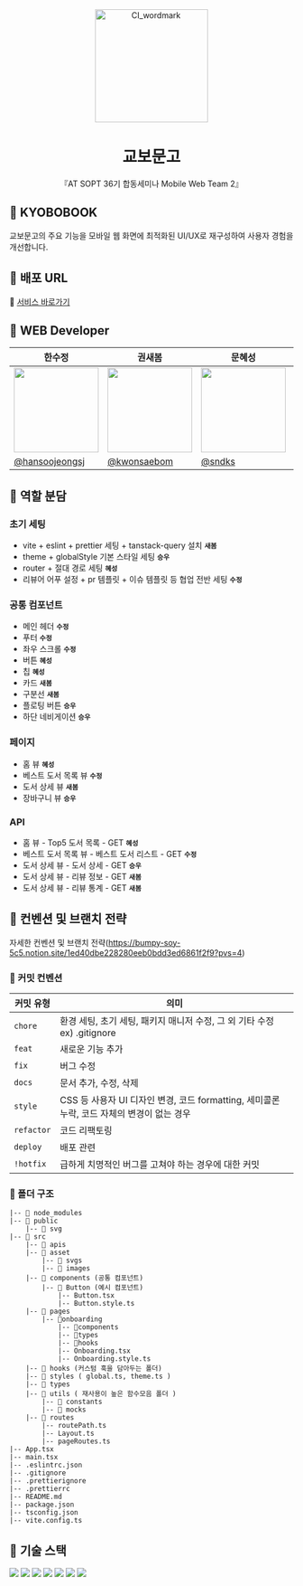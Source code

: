<div align="center">
<img src="https://github.com/user-attachments/assets/4a182a58-3e95-4961-9c77-68823a8dd706" alt="CI_wordmark" width="200" height="auto">
  
  # 교보문고

 『AT SOPT 36기 합동세미나 Mobile Web Team 2』
</div>

## 📖 KYOBOBOOK
교보문고의 주요 기능을 모바일 웹 화면에 최적화된 UI/UX로 재구성하여 사용자 경험을 개선합니다.

## 📌 배포 URL
🔗 [서비스 바로가기](https://36-collaboration-web-kyobobook.vercel.app/)

## 🤙 WEB Developer

| <center>한수정</center>| <center>권새봄</center>| <center>문혜성</center>| <center>한승우</center>|
| -------------------------------------------------------------------------------------------------- | ------------------------------------------------------------------------------------------------------- | ------------------------------------------------------------------------------------------------- | ------------------------------------------------------------------------------------------------- |
| <center> <img width="150px" src="https://avatars.githubusercontent.com/u/90364839?v=4" /></center> | <center><img width="150px" src="https://avatars.githubusercontent.com/u/94830364?v=4" /></center> | <center><img width="150px" src="https://avatars.githubusercontent.com/u/146885448?v=4" /></center> | <center><img width="150px" src="https://avatars.githubusercontent.com/u/113088025?v=4" /></center> |
| [@hansoojeongsj](https://github.com/hansoojeongsj) | [@kwonsaebom](https://github.com/kwonsaebom) | [@sndks](https://github.com/sndks) | [@seungwoohan12](https://github.com/seungwoohan12) |


## 🤙 역할 분담

### 초기 세팅
- vite + eslint + prettier 세팅 + tanstack-query 설치 **`새봄`**
- theme + globalStyle 기본 스타일 세팅 **`승우`**
- router + 절대 경로 세팅 **`혜성`**
- 리뷰어 어푸 설정 + pr 템플릿 + 이슈 템플릿 등 협업 전반 세팅 **`수정`**

### 공통 컴포넌트
- 메인 헤더 **`수정`**
- 푸터 **`수정`**
- 좌우 스크롤 **`수정`**
- 버튼 **`혜성`**
- 칩 **`혜성`**
- 카드 **`새봄`**
- 구분선 **`새봄`**
- 플로팅 버튼 **`승우`**
- 하단 네비게이션 **`승우`**

### 페이지
- 홈 뷰 **`혜성`**
- 베스트 도서 목록 뷰 **`수정`**
- 도서 상세 뷰 **`새봄`**
- 장바구니 뷰 **`승우`**

### API
- 홈 뷰 - Top5 도서 목록 - GET **`혜성`**
- 베스트 도서 목록 뷰 - 베스트 도서 리스트 - GET **`수정`**
- 도서 상세 뷰 - 도서 상세 - GET **`승우`**
- 도서 상세 뷰  - 리뷰 정보 - GET **`새봄`**
- 도서 상세 뷰 - 리뷰 통계 - GET **`새봄`**


## 🤙 컨벤션 및 브랜치 전략
자세한 컨벤션 및 브랜치 전략(https://bumpy-soy-5c5.notion.site/1ed40dbe228280eeb0bdd3ed6861f2f9?pvs=4)

### 🎯 커밋 컨벤션

| 커밋 유형  | 의미                                                                                  |
| ---------- | ------------------------------------------------------------------------------------- |
| `chore`    | 환경 세팅, 초기 세팅, 패키지 매니저 수정, 그 외 기타 수정 ex) .gitignore                    |
| `feat`     | 새로운 기능 추가                             |
| `fix`      | 버그 수정                   |
| `docs`     | 문서 추가, 수정, 삭제                                                          |
| `style`    | CSS 등 사용자 UI 디자인 변경, 코드 formatting, 세미콜론 누락, 코드 자체의 변경이 없는 경우 |
| `refactor` | 코드 리팩토링       |
| `deploy`   | 배포 관련 |
| `!hotfix`   | 급하게 치명적인 버그를 고쳐야 하는 경우에 대한 커밋 |


### 📁 폴더 구조

```plaintext
|-- 📁 node_modules
|-- 📁 public
    |-- 📁 svg
|-- 📁 src
    |-- 📁 apis
    |-- 📁 asset
        |-- 📁 svgs
        |-- 📁 images
    |-- 📁 components (공통 컴포넌트)
        |-- 📁 Button (예시 컴포넌트)
            |-- Button.tsx
            |-- Button.style.ts
    |-- 📁 pages
        |-- 📁onboarding
            |-- 📁components
            |-- 📁types
            |-- 📁hooks
            |-- Onboarding.tsx
            |-- Onboarding.style.ts
    |-- 📁 hooks (커스텀 훅을 담아두는 폴더)
    |-- 📁 styles ( global.ts, theme.ts )
    |-- 📁 types
    |-- 📁 utils ( 재사용이 높은 함수모음 폴더 )
        |-- 📁 constants
        |-- 📁 mocks
    |-- 📁 routes
        |-- routePath.ts
        |-- Layout.ts
        |-- pageRoutes.ts
|-- App.tsx
|-- main.tsx
|-- .eslintrc.json
|-- .gitignore
|-- .prettierignore
|-- .prettierrc
|-- README.md
|-- package.json
|-- tsconfig.json
|-- vite.config.ts
```

## 🤙 기술 스택
<div align=left> 
  <img src="https://img.shields.io/badge/html5-E34F26?style=for-the-badge&logo=html5&logoColor=white"> 
  <img src="https://img.shields.io/badge/css-1572B6?style=for-the-badge&logo=css3&logoColor=white"> 
  <img src="https://img.shields.io/badge/javascript-F7DF1E?style=for-the-badge&logo=javascript&logoColor=black">
  <img src="https://img.shields.io/badge/typescript-3178C6?style=for-the-badge&logo=typescript&logoColor=white">
  <img src="https://img.shields.io/badge/react-61DAFB?style=for-the-badge&logo=react&logoColor=black"> 
  <img src="https://img.shields.io/badge/reactquery-ff4154?style=for-the-badge&logo=reactquery&logoColor=white"> 
  <img src="https://img.shields.io/badge/emotion-DB7093?style=for-the-badge&logo=styled-components&logoColor=black" />


  <br>
</div>


